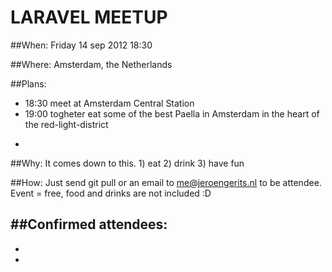 LARAVEL MEETUP
==============

##When: 
Friday 14 sep 2012 18:30

##Where:
Amsterdam, the Netherlands

##Plans:
- 18:30   meet at Amsterdam Central Station
- 19:00   togheter eat some of the best Paella in Amsterdam in the heart of the red-light-district
- ~~~~~:  find a great pub close to central station drink some beers.

##Why:
It comes down to this. 1) eat 2) drink 3) have fun

##How:
Just send git pull or an email to me@jeroengerits.nl to be attendee. Event = free, food and drinks are not included :D

##Confirmed attendees:
- 
-
-